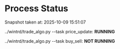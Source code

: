 # Process Status

Snapshot taken at: 2025-10-09 15:51:07

../wintrd/trade_algo.py --task price_update: **RUNNING**

../wintrd/trade_algo.py --task buy_sell: **NOT RUNNING**

